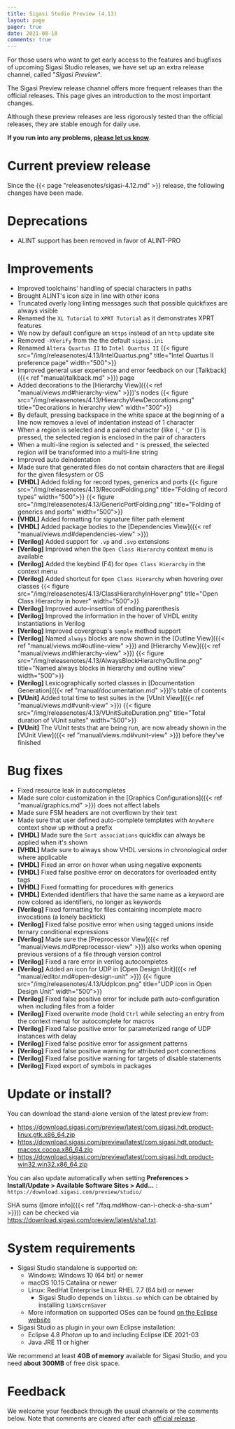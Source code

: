 ```yaml
---
title: Sigasi Studio Preview (4.13)
layout: page
pager: true
date: 2021-08-18
comments: true
---
```


For those users who want to get early access to the features and bugfixes of upcoming Sigasi Studio releases, we have set up an extra release channel, called "_Sigasi Preview_".

The Sigasi Preview release channel offers more frequent releases than the official releases. This page gives an introduction to the most important changes.

Although these preview releases are less rigorously tested than the official releases, they are stable enough for daily use.

**If you run into any problems, [please let us know](https://www.sigasi.com/support/)**.

# Current preview release

Since the {{< page "releasenotes/sigasi-4.12.md" >}} release, the following changes have been made.

# Deprecations

* ALINT support has been removed in favor of ALINT-PRO

# Improvements

* Improved toolchains' handling of special characters in paths
* Brought ALINT's icon size in line with other icons
* Truncated overly long linting messages such that possible quickfixes are always visible
* Renamed the `XL Tutorial` to `XPRT Tutorial` as it demonstrates XPRT features
* We now by default configure an `https` instead of an `http` update site
* Removed `-XVerify` from the the default `sigasi.ini`
* Renamed `Altera Quartus II` to `Intel Quartus II`
  {{< figure src="/img/releasenotes/4.13/IntelQuartus.png" title="Intel Quartus II preference page" width="500">}}
* Improved general user experience and error feedback on our [Talkback]({{< ref "manual/talkback.md" >}}) page
* Added decorations to the [Hierarchy View]({{< ref "manual/views.md#hierarchy-view" >}})'s nodes
  {{< figure src="/img/releasenotes/4.13/HierarchyViewDecorations.png" title="Decorations in hierarchy view" width="300">}}
* By default, pressing backspace in the white space at the beginning of a line now removes a level of indentation instead of 1 character
* When a region is selected and a paired character (like `(`, `"` or `[`) is pressed, the selected region is enclosed in the pair of characters
* When a multi-line region is selected and `"` is pressed, the selected region will be transformed into a multi-line string
* Improved auto deindentation
* Made sure that generated files do not contain characters that are illegal for the given filesystem or OS
* **[VHDL]** Added folding for record types, generics and ports
  {{< figure src="/img/releasenotes/4.13/RecordFolding.png" title="Folding of record types" width="500">}}
  {{< figure src="/img/releasenotes/4.13/GenericPortFolding.png" title="Folding of generics and ports" width="500">}}
* **[VHDL]** Added formatting for signature filter path element
* **[VHDL]** Added package bodies to the [Dependencies View]({{< ref "manual/views.md#dependencies-view" >}})
* **[Verilog]** Added support for `.vp` and `.svp` extensions
* **[Verilog]** Improved when the `Open Class Hierarchy` context menu is available
* **[Verilog]** Added the keybind (F4) for `Open Class Hierarchy` in the context menu
* **[Verilog]** Added shortcut for `Open Class Hierarchy` when hovering over classes
  {{< figure src="/img/releasenotes/4.13/ClassHierarchyInHover.png" title="Open Class Hierarchy in hover" width="500">}}
* **[Verilog]** Improved auto-insertion of ending parenthesis
* **[Verilog]** Improved the information in the hover of VHDL entity instantiations in Verilog
* **[Verilog]** Improved covergroup's `sample` method support
* **[Verilog]** Named `always` blocks are now shown in the [Outline View]({{< ref "manual/views.md#outline-view" >}}) and [Hierarchy View]({{< ref "manual/views.md#hierarchy-view" >}})
  {{< figure src="/img/releasenotes/4.13/AlwaysBlockHierarchyOutline.png" title="Named always blocks in hierarchy and outline view" width="500">}}
* **[Verilog]** Lexicographically sorted classes in [Documentation Generation]({{< ref "manual/documentation.md" >}})'s table of contents
* **[VUnit]** Added total time to test suites in the [VUnit View]({{< ref "manual/views.md#vunit-view" >}})
  {{< figure src="/img/releasenotes/4.13/VUnitSuiteDuration.png" title="Total duration of VUnit suites" width="500">}}
* **[VUnit]** The VUnit tests that are being run, are now already shown in the [VUnit View]({{< ref "manual/views.md#vunit-view" >}}) before they've finished

# Bug fixes

* Fixed resource leak in autocompletes
* Made sure color customization in the [Graphics Configurations]({{< ref "manual/graphics.md" >}}) does not affect labels
* Made sure FSM headers are not overflown by their text
* Made sure that user defined auto-complete templates with `Anywhere` context show up without a prefix
* **[VHDL]** Made sure the `Sort associations` quickfix can always be applied when it's shown
* **[VHDL]** Made sure to always show VHDL versions in chronological order where applicable
* **[VHDL]** Fixed an error on hover when using negative exponents
* **[VHDL]** Fixed false positive error on decorators for overloaded entity tags
* **[VHDL]** Fixed formatting for procedures with generics
* **[VHDL]** Extended identifiers that have the same name as a keyword are now colored as identifiers, no longer as keywords
* **[Verilog]** Fixed formatting for files containing incomplete macro invocations (a lonely backtick)
* **[Verilog]** Fixed false positive error when using tagged unions inside ternary conditional expressions
* **[Verilog]** Made sure the [Preprocessor View]({{< ref "manual/views.md#preprocessor-view" >}}) also works when opening previous versions of a file through version control
* **[Verilog]** Fixed a rare error in verilog autocompletes
* **[Verilog]** Added an icon for UDP in [Open Design Unit]({{< ref "manual/editor.md#open-design-unit" >}})
  {{< figure src="/img/releasenotes/4.13/UdpIcon.png" title="UDP icon in Open Design Unit" width="500">}}
* **[Verilog]** Fixed false positive error for include path auto-configuration when including files from a folder
* **[Verilog]** Fixed overwrite mode (hold `Ctrl` while selecting an entry from the context menu) for autocomplete for macros
* **[Verilog]** Fixed false positive error for parameterized range of UDP instances with delay
* **[Verilog]** Fixed false positive error for assignment patterns
* **[Verilog]** Fixed false positive warning for attributed port connections
* **[Verilog]** Fixed false positive warning for targets of disable statements
* **[Verilog]** Fixed export of symbols in packages


# Update or install?

You can download the stand-alone version of the latest preview from:

- <https://download.sigasi.com/preview/latest/com.sigasi.hdt.product-linux.gtk.x86_64.zip>
- <https://download.sigasi.com/preview/latest/com.sigasi.hdt.product-macosx.cocoa.x86_64.zip>
- <https://download.sigasi.com/preview/latest/com.sigasi.hdt.product-win32.win32.x86_64.zip>

You can also update automatically when setting **Preferences > Install/Update > Available Software Sites > Add...** :
`https://download.sigasi.com/preview/studio/`

SHA sums ([more info]({{< ref "/faq.md#how-can-i-check-a-sha-sum" >}})) can be checked via <https://download.sigasi.com/preview/latest/sha1.txt>.

# System requirements

- Sigasi Studio standalone is supported on:
  - Windows: Windows 10 (64 bit) or newer
  - macOS 10.15 Catalina or newer
  - Linux: RedHat Enterprise Linux RHEL 7.7 (64 bit) or newer
    - Sigasi Studio depends on `libXss.so` which can be obtained by installing `libXScrnSaver`
  - More information on supported OSes can be found [on the Eclipse website](https://www.eclipse.org/projects/project-plan.php?planurl=http://www.eclipse.org/eclipse/development/plans/eclipse_project_plan_4_18.xml#target_environments)
- Sigasi Studio as plugin in your own Eclipse installation:
  - Eclipse 4.8 _Photon_ up to and including Eclipse IDE 2021-03
  - Java JRE 11 or higher

We recommend at least **4GB of memory** available for Sigasi Studio,
and you need **about 300MB** of free disk space.

# Feedback

We welcome your feedback through the usual channels or the comments below. Note that comments are cleared after each [official release](/releasenotes).
